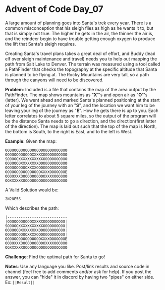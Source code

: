 # Advent of Code Day_07 

A large amount of planning goes into Santa's trek every year. There is a common misconception that his sleigh flies as high as he wants it to, but that is simply not true. The higher he gets in the air, the thinner the air is, and the reindeer begin to have trouble getting enough oxygen to produce the lift that Santa's sleigh requires. 
 
Creating Santa's travel plans takes a great deal of effort, and Buddy (lead elf over sleigh maintenance and travel) needs you to help out mapping the path from Salt Lake to Denver. The terrain was measured using a tool called a PathFinder that checks the topography at the specific altitude that Santa is planned to be flying at. The Rocky Mountains are very tall, so a path through the canyons will need to be discovered. 

**Problem**: Included is a file that contains the map of the area output by the PathFinder. The map shows mountains as "**X**"'s and open air as "**O**"'s (letter). We went ahead and marked Santa's planned positioning at the start of your leg of the journey with an "**S**", and the location we want him to be leaving your leg of the journey as "**E**". How he gets there is up to you. Each letter correlates to about 5 square miles, so the output of the program will be the distance Santa needs to go a direction, and the direction(first letter of the direction). The map is laid out such that the top of the map is North, the bottom is South, to the right is East, and to the left is West.

**Example**:
Given the map:
```
OOOOOOOOOOOOOOOOOOOOOOOOOOOO
OOOOOOOOOOOOXXXXXOOOOOOOOOOO
SOOOOOXXXXXXXXXXXOOOOOOOOOOO
OOOOOOOXXXXXXXXOOOOOOOOOOOOO
OOOOOOOOOOXXXXOOOOOOOOOOOOOO
OOOOOOOOOOOOOOOOXXXXOOOOOOOE
OOOOXXXOOOOOOOOOOOXXXXOOOOOO
OOXXXXXXOOOOOOOOOOOOOOOOOOOO
```
A Valid Solution would be:
```
2N28E5S
```
Which describes the path:
```
|---------------------------
|OOOOOOOOOOOXXXXXOOOOOOOOOO|
SOOOOOXXXXXXXXXXXOOOOOOOOOO|
OOOOOOOXXXXXXXXOOOOOOOOOOOO|
OOOOOOOOOOXXXXOOOOOOOOOOOOO|
OOOOOOOOOOOOOOOOXXXXOOOOOOOE
OOOOXXXOOOOOOOOOOOXXXXOOOOOO
OOXXXXXXOOOOOOOOOOOOOOOOOOOO
```

**Challenge**:
Find the optimal path for Santa to go!

**Notes**:
Use any language you like. Post/link results and source code in channel (feel free to add comments and/or ask for help). If you post the answer, you can "hide" it in discord by having two "pipes" on either side.
Ex: ```||Result||```

